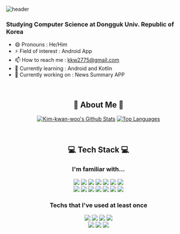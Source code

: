![header](https://capsule-render.vercel.app/api?type=Waving&color=gradient&height=300&section=header&text=Hi,%20I'm%20KWANWOO%20👋&fontSize=50)
### Studying Computer Science at Dongguk Univ. Republic of Korea
- 😄 Pronouns : He/Him
- ⚡ Field of interest : Android App
- 📫 How to reach me : kkw2775@gmail.com
- 🌱 Currently learning : Android and Kotlin
- 🔭 Currently working on : News Summary APP

</br>
<h2 align='center'>👨 About Me 👨</h2>
<p align="center" vertical-align='center'>
<a href="https://github.com/Kim-kwan-woo">
<img alt="Kim-kwan-woo's Github Stats" src="https://github-readme-stats.vercel.app/api?username=Kim-kwan-woo&show_icons=true&count_private=true"/></a>
  <a href="https://github.com/Kim-kwan-woo">
<img alt="Top Languages" src="https://github-readme-stats.vercel.app/api/top-langs/?username=Kim-kwan-woo&layout=compact"/></a>
</p>

</br>
<h2 align='center'>💻 Tech Stack 💻</h2>
<p align="center" vertical-align='center'>
<h3 align="center">I'm familiar with...</h3>
<p align="center">
<img src='https://img.shields.io/badge/Kotlin-7F52FF?style=for-the-badge&logo=Kotlin&nbspAccess&logoColor=white'/></t></t>
<img src='https://img.shields.io/badge/Java-F89820?style=for-the-badge&logo=java&logoColor=white'/></t></t>
<img src='https://img.shields.io/badge/Python-306998?style=for-the-badge&logo=python&logoColor=white'/></t></t>
<img src='https://img.shields.io/badge/C++-452170?style=for-the-badge&logo=C+&logoColor=white'/></t></t>
<img src='https://img.shields.io/badge/C-A8B9CC?style=for-the-badge&logo=c&logoColor=white'/></t></t>
<img src='https://img.shields.io/badge/Dart-0175C2?style=for-the-badge&logo=Dart&logoColor=white'/></t></t>
<img src='https://img.shields.io/badge/Flutter-54C5F8?style=for-the-badge&logo=flutter&logoColor=white'/></br>
<img src='https://img.shields.io/badge/JavaScript-yellow?style=for-the-badge&logo=javascript&logoColor=white'/></t></t>
<img src='https://img.shields.io/badge/HTML-E34F26?style=for-the-badge&logo=HTML5&logoColor=white'/></t></t>
<img src='https://img.shields.io/badge/CSS-0B3861?style=for-the-badge&logo=CSS3&logoColor=white'/></t></t>
<img src='https://img.shields.io/badge/Firebase-FFCA28?style=for-the-badge&logo=Firebase&logoColor=white'/></t></t>
<img src='https://img.shields.io/badge/AWS-232F3E?style=for-the-badge&logo=Amazon&nbspAWS&logoColor=white'/></t></t>
<img src='https://img.shields.io/badge/Oracle-F80000?style=for-the-badge&logo=Oracle&logoColor=white'/></t></t>
<img src='https://img.shields.io/badge/MySQL-4479A1?style=for-the-badge&logo=MySQL&logoColor=white'/></t></t>
</p>

<h3 align="center">Techs that I've used at least once</h3>
<p align="center">
<img src='https://img.shields.io/badge/React-61DAFB?style=for-the-badge&logo=React&logoColor=white'/></t></t>
<img src='https://img.shields.io/badge/Vue.js-4FC08D?style=for-the-badge&logo=Vue.js&nbspAccess&logoColor=white'/></t></t>
<img src='https://img.shields.io/badge/Django-092E20?style=for-the-badge&logo=Django&logoColor=white'/></t></t>
<img src='https://img.shields.io/badge/Node.js-339933?style=for-the-badge&logo=Node.js&logoColor=white'/></br>
<img src='https://img.shields.io/badge/SQLite-003B57?style=for-the-badge&logo=SQLite&logoColor=white'/></t></t>
<img src='https://img.shields.io/badge/TensorFlow-FF6F00?style=for-the-badge&logo=TensorFlow&logoColor=white'/></t></t>
<img src='https://img.shields.io/badge/OpenCV-5C3EE8?style=for-the-badge&logo=OpenCV&logoColor=white'/>
</p>
</p>
